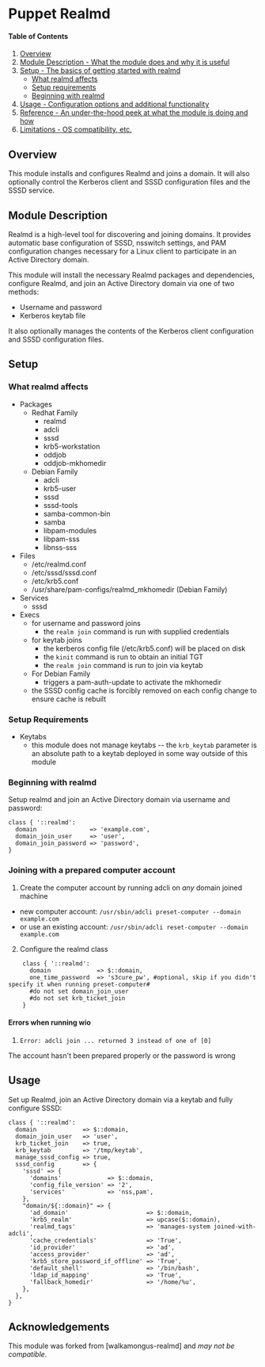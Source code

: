 # Puppet Realmd

#### Table of Contents

1. [Overview](#overview)
2. [Module Description - What the module does and why it is useful](#module-description)
3. [Setup - The basics of getting started with realmd](#setup)
    * [What realmd affects](#what-realmd-affects)
    * [Setup requirements](#setup-requirements)
    * [Beginning with realmd](#beginning-with-realmd)
4. [Usage - Configuration options and additional functionality](#usage)
5. [Reference - An under-the-hood peek at what the module is doing and how](#reference)
5. [Limitations - OS compatibility, etc.](#limitations)

## Overview

This module installs and configures Realmd and joins a domain. It will also optionally control the Kerberos client and SSSD configuration files and the SSSD service.

## Module Description

Realmd is a high-level tool for discovering and joining domains. It provides automatic base configuration of SSSD, nsswitch settings, and PAM configuration changes necessary for a Linux client to participate in an Active Directory domain.

This module will install the necessary Realmd packages and dependencies, configure Realmd, and join an Active Directory domain via one of two methods:

* Username and password
* Kerberos keytab file

It also optionally manages the contents of the Kerberos client configuration and SSSD configuration files.

## Setup

### What realmd affects

* Packages
    * Redhat Family
        * realmd
        * adcli
        * sssd
        * krb5-workstation
        * oddjob
        * oddjob-mkhomedir
    * Debian Family
        * adcli
        * krb5-user
        * sssd
        * sssd-tools
        * samba-common-bin
        * samba
        * libpam-modules
        * libpam-sss
        * libnss-sss
* Files
    * /etc/realmd.conf
    * /etc/sssd/sssd.conf
    * /etc/krb5.conf
    * /usr/share/pam-configs/realmd_mkhomedir (Debian Family)
* Services
    * sssd
* Execs
    * for username and password joins
        * the `realm join` command is run with supplied credentials
    * for keytab joins
        * the kerberos config file (/etc/krb5.conf) will be placed on disk
        * the `kinit` command is run to obtain an initial TGT
        * the `realm join` command is run to join via keytab
    * For Debian Family
        * triggers a pam-auth-update to activate the mkhomedir
    * the SSSD config cache is forcibly removed on each config change to ensure cache is rebuilt

### Setup Requirements

* Keytabs
    * this module does not manage keytabs -- the `krb_keytab` parameter is an absolute path to a keytab deployed in some way outside of this module

### Beginning with realmd

Setup realmd and join an Active Directory domain via username and password:

    class { '::realmd':
      domain               => 'example.com',
      domain_join_user     => 'user',
      domain_join_password => 'password',
    }

### Joining with a prepared computer account
1. Create the computer account by running adcli on *any* domain joined machine
  * new computer account: `/usr/sbin/adcli preset-computer --domain example.com`
  * or use an existing account: `/usr/sbin/adcli reset-computer --domain example.com`
2. Configure the realmd class

```
    class { '::realmd':
      domain             => $::domain,
      one_time_password  => 's3cure_pw', #optional, skip if you didn't specify it when running preset-computer# 
      #do not set domain_join_user
      #do not set krb_ticket_join
    }
```

#### Errors when running wio
1. `Error: adcli join ... returned 3 instead of one of [0]`

The account hasn't been prepared properly or the password is wrong

## Usage

Set up Realmd, join an Active Directory domain via a keytab and fully configure SSSD:

    class { '::realmd':
      domain             => $::domain,
      domain_join_user   => 'user',
      krb_ticket_join    => true,
      krb_keytab         => '/tmp/keytab',
      manage_sssd_config => true,
      sssd_config        => {
        'sssd' => {
          'domains'             => $::domain,
          'config_file_version' => '2',
          'services'            => 'nss,pam',
        },
        "domain/${::domain}" => {
          'ad_domain'                      => $::domain,
          'krb5_realm'                     => upcase($::domain),
          'realmd_tags'                    => 'manages-system joined-with-adcli',
          'cache_credentials'              => 'True',
          'id_provider'                    => 'ad',
          'access_provider'                => 'ad',
          'krb5_store_password_if_offline' => 'True',
          'default_shell'                  => '/bin/bash',
          'ldap_id_mapping'                => 'True',
          'fallback_homedir'               => '/home/%u',
        },
      },
    }

## Acknowledgements

This module was forked from [walkamongus-realmd] and _may not be compatible_.

[walkamongus/realmd]: https://github.com/walkamongus/realmd]
